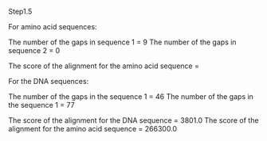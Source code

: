 
Step1.5

For amino acid sequences: 

The number of the gaps in sequence 1 = 9 
The number of the gaps in sequence 2 = 0 

The score of the alignment for the amino acid sequence = 

For the DNA sequences: 

The number of the gaps in the sequence 1 = 46 
The number of the gaps in the sequence 1 = 77

The score of the alignment for the DNA sequence = 3801.0
The score of the alignment for the amino acid sequence = 266300.0
